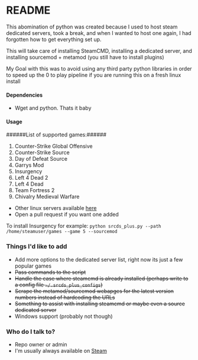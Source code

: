 # README #

This abomination of python was created because I used to host steam dedicated servers, took a break, and when I wanted to host one again, I had forgotten how to get everything set up.

This will take care of installing SteamCMD, installing a dedicated server, and installing sourcemod + metamod (you still have to install plugins)

My Goal with this was to avoid using any third party python libraries in order to
speed up the 0 to play pipeline if you are running this on a fresh linux install

#### Dependencies ####
* Wget and python. Thats it baby

#### Usage ####
######List of supported games:######
1. Counter-Strike Global Offensive
2. Counter-Strike Source
3. Day of Defeat Source
4. Garrys Mod
5. Insurgency
6. Left 4 Dead 2
7. Left 4 Dead
8. Team Fortress 2
9. Chivalry Medieval Warfare

* Other linux servers available [here](https://developer.valvesoftware.com/wiki/Dedicated_Servers_List#Linux_Dedicated_Servers)
* Open a pull request if you want one added

To install Insurgency for example:
```python srcds_plus.py --path /home/steamuser/games --game 5 --sourcemod```

### Things I'd like to add ###

* Add more options to the dedicated server list, right now its just a few popular games
* ~~Pass commands to the script~~
* ~~Handle the case where steamcmd is already installed (perhaps write to a config file ```~/.srcds_plus_configs```)~~
* ~~Scrape the metamod/sourcemod webapges for the latest version numbers instead of hardcoding the URLs~~
* ~~Something to assist with installing steamcmd or maybe even a source dedicated server~~
* Windows support (probably not though)

### Who do I talk to? ###

* Repo owner or admin
* I'm usually always available on [Steam](http://steamcommunity.com/profiles/76561198002556086)